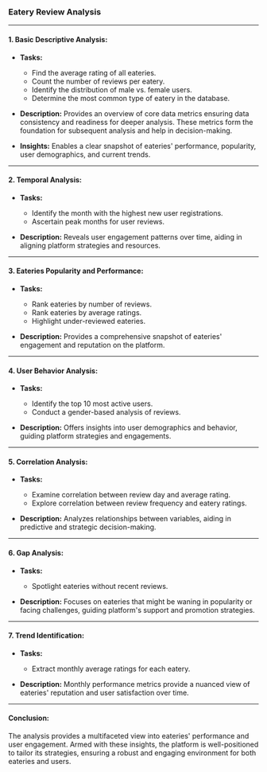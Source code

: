 ### **Eatery Review Analysis**

---

#### **1. Basic Descriptive Analysis:**

- **Tasks:**
  - Find the average rating of all eateries.
  - Count the number of reviews per eatery.
  - Identify the distribution of male vs. female users.
  - Determine the most common type of eatery in the database.

- **Description:** Provides an overview of core data metrics ensuring data consistency and readiness for deeper analysis. These metrics form the foundation for subsequent analysis and help in decision-making.

- **Insights:** Enables a clear snapshot of eateries' performance, popularity, user demographics, and current trends.

---

#### **2. Temporal Analysis:**

- **Tasks:**
  - Identify the month with the highest new user registrations.
  - Ascertain peak months for user reviews.

- **Description:** Reveals user engagement patterns over time, aiding in aligning platform strategies and resources.

---

#### **3. Eateries Popularity and Performance:**

- **Tasks:**
  - Rank eateries by number of reviews.
  - Rank eateries by average ratings.
  - Highlight under-reviewed eateries.

- **Description:** Provides a comprehensive snapshot of eateries' engagement and reputation on the platform.

---

#### **4. User Behavior Analysis:**

- **Tasks:**
  - Identify the top 10 most active users.
  - Conduct a gender-based analysis of reviews.

- **Description:** Offers insights into user demographics and behavior, guiding platform strategies and engagements.

---

#### **5. Correlation Analysis:**

- **Tasks:**
  - Examine correlation between review day and average rating.
  - Explore correlation between review frequency and eatery ratings.

- **Description:** Analyzes relationships between variables, aiding in predictive and strategic decision-making.

---

#### **6. Gap Analysis:**

- **Tasks:**
  - Spotlight eateries without recent reviews.

- **Description:** Focuses on eateries that might be waning in popularity or facing challenges, guiding platform's support and promotion strategies.

---

#### **7. Trend Identification:**

- **Tasks:**
  - Extract monthly average ratings for each eatery.

- **Description:** Monthly performance metrics provide a nuanced view of eateries' reputation and user satisfaction over time.

---

#### **Conclusion:**
The analysis provides a multifaceted view into eateries' performance and user engagement. Armed with these insights, the platform is well-positioned to tailor its strategies, ensuring a robust and engaging environment for both eateries and users.
